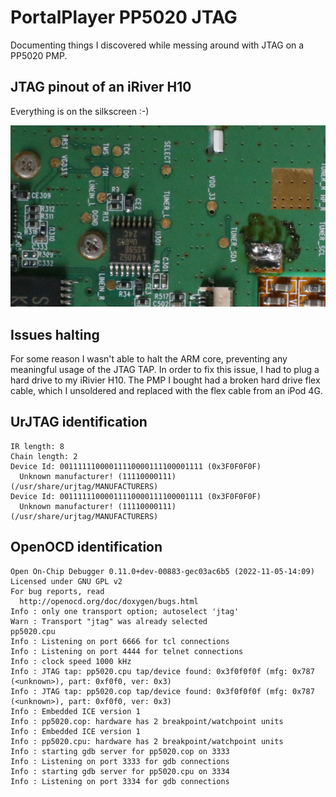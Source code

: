 # PortalPlayer PP5020 JTAG

Documenting things I discovered while messing around with JTAG on a PP5020 PMP.

## JTAG pinout of an iRiver H10

Everything is on the silkscreen :-)

![Picture of iRiver H10's PCB showing labeled and unsoldered JTAG pads](jtag-pinout.jpg)

## Issues halting

For some reason I wasn't able to halt the ARM core, preventing any meaningful usage of the JTAG TAP. In order to fix this issue, I had to plug a hard drive to my iRivier H10. The PMP I bought had a broken hard drive flex cable, which I unsoldered and replaced with the flex cable from an iPod 4G.

## UrJTAG identification

```
IR length: 8
Chain length: 2
Device Id: 00111111000011110000111100001111 (0x3F0F0F0F)
  Unknown manufacturer! (11110000111) (/usr/share/urjtag/MANUFACTURERS)
Device Id: 00111111000011110000111100001111 (0x3F0F0F0F)
  Unknown manufacturer! (11110000111) (/usr/share/urjtag/MANUFACTURERS)
```

## OpenOCD identification

```
Open On-Chip Debugger 0.11.0+dev-00883-gec03ac6b5 (2022-11-05-14:09)
Licensed under GNU GPL v2
For bug reports, read
  http://openocd.org/doc/doxygen/bugs.html
Info : only one transport option; autoselect 'jtag'
Warn : Transport "jtag" was already selected
pp5020.cpu
Info : Listening on port 6666 for tcl connections
Info : Listening on port 4444 for telnet connections
Info : clock speed 1000 kHz
Info : JTAG tap: pp5020.cpu tap/device found: 0x3f0f0f0f (mfg: 0x787 (<unknown>), part: 0xf0f0, ver: 0x3)
Info : JTAG tap: pp5020.cop tap/device found: 0x3f0f0f0f (mfg: 0x787 (<unknown>), part: 0xf0f0, ver: 0x3)
Info : Embedded ICE version 1
Info : pp5020.cop: hardware has 2 breakpoint/watchpoint units
Info : Embedded ICE version 1
Info : pp5020.cpu: hardware has 2 breakpoint/watchpoint units
Info : starting gdb server for pp5020.cop on 3333
Info : Listening on port 3333 for gdb connections
Info : starting gdb server for pp5020.cpu on 3334
Info : Listening on port 3334 for gdb connections
```
